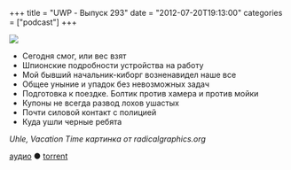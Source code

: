 +++
title = "UWP - Выпуск 293"
date = "2012-07-20T19:13:00"
categories = ["podcast"]
+++

![](https://podcast.umputun.com/images/uwp/uwp293.jpg)


- Сегодня смог, или вес взят
- Шпионские подробности устройства на работу
- Мой бывший начальник-киборг возненавидел наше все
- Общее уныние и упадок без невозможных задач
- Подготовка к поездке. Болтик против хамера и против мойки
- Купоны не всегда развод лохов ушастых
- Почти силовой контакт с полицией
- Куда ушли черные ребята

_Uhle, Vacation Time_
_картинка от radicalgraphics.org_

[аудио](https://podcast.umputun.com/media/ump_podcast293.mp3) ● [torrent](http://archive.rucast.net/uwp/media/ump_podcast293.mp3.torrent)


<audio src="https://podcast.umputun.com/media/ump_podcast293.mp3" preload="none">